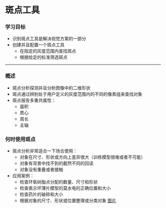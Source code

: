 # 斑点工具

### 学习目标
- 识别斑点工具是解决视觉方案的一部分
- 创建并且配置一个斑点工具
    - 在指定的灰度范围内查找斑点
    - 根据给定的标准筛选斑点
---
### 概述
- 斑点分析探测并且分析图像中的二维形状
- 斑点通过辨别处于用户定义的灰度范围内的不同的像素组来查找对象
- 斑点报告多重共属性：
    - 面积
    - 质心
    - 周长
    - 主轴
    
### 何时使用斑点
- 斑点分析非常适合一下场合使用：
    - 对象在尺寸、形状或方向上差异很大（训练模型很难或者不可能）
    - 对象有背景中找不到的截然不同的回读
    - 对象没有重叠或者接触
- 应用案例：
    - 检查环氧树脂点分配的数量、尺寸和形状
    - 检查表示坏薄片模型的莫水电的正确位置和大小
    - 检查药片的破碎和大小
    - 根据对象的尺寸、形状或位置整理或分类对象
[图片](https://github.com/Hellathor/VersionPro/blob/main/img/20220316143450.jpg)